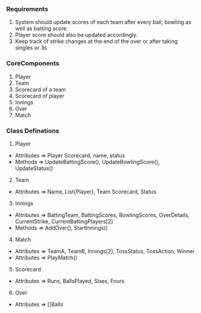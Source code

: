 ### Requirements
1. System should update scores of each team after every ball, bowling as well as batting score.
2. Player score should also be updated accordingly.
3. Keep track of strike changes at the end of the over or after taking singles or 3s

### CoreComponents
1. Player
2. Team
3. Scorecard of a team
4. Scorecard of player
5. Innings
6. Over
7. Match

### Class Definations
1. Player 
- Attributes => Player Scorecard, name, status
- Methods    => UpdateBattingScore(), UpdateBowlingScore(), UpdateStatus()

2. Team
- Attributes => Name, List{Player}, Team Scorecard, Status

3. Innings
- Attributes => BattingTeam, BattingScores, BowlingScores, OverDetails, CurrentStrike, CurrentBattingPlayers[2]
- Methods    => AddOver(), StartInnings() 

4. Match
- Attributes => TeamA, TeamB, Innings[2], TossStatus, TossAction, Winner
- Attributes => PlayMatch()

5. Scorecard
- Attributes => Runs, BallsPlayed, Sixes, Fours

6. Over
- Attributes => []Balls

